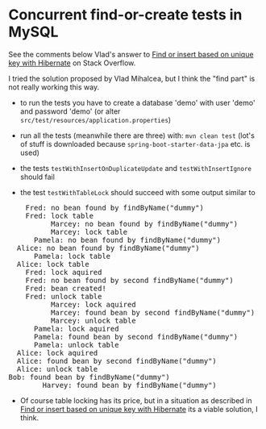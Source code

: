 # Concurrent find-or-create tests in MySQL

See the comments below Vlad's answer to
[Find or insert based on unique key with Hibernate](https://stackoverflow.com/questions/5022812/find-or-insert-based-on-unique-key-with-hibernate/47095145#47095145)
on Stack Overflow.

I tried the solution proposed by Vlad Mihalcea, but I think the "find part"
is not really working this way.

* to run the tests you have to create a database 'demo' with user 'demo' and password 'demo'
(or alter `src/test/resources/application.properties`)

* run all the tests (meanwhile there are three) with: `mvn clean test`
(lot's of stuff is downloaded because `spring-boot-starter-data-jpa` etc. is used)

* the tests `testWithInsertOnDuplicateUpdate` and `testWithInsertIgnore` should fail

* the test `testWithTableLock` should succeed with some output similar to

<pre>
    Fred: no bean found by findByName("dummy")
    Fred: lock table
          Marcey: no bean found by findByName("dummy")
          Marcey: lock table
      Pamela: no bean found by findByName("dummy")
  Alice: no bean found by findByName("dummy")
      Pamela: lock table
  Alice: lock table
    Fred: lock aquired
    Fred: no bean found by second findByName("dummy")
    Fred: bean created!
    Fred: unlock table
          Marcey: lock aquired
          Marcey: found bean by second findByName("dummy")
          Marcey: unlock table
      Pamela: lock aquired
      Pamela: found bean by second findByName("dummy")
      Pamela: unlock table
  Alice: lock aquired
  Alice: found bean by second findByName("dummy")
  Alice: unlock table
Bob: found bean by findByName("dummy")
        Harvey: found bean by findByName("dummy")
</pre>

* Of course table locking has its price, but in a situation as described in
[Find or insert based on unique key with Hibernate](https://stackoverflow.com/questions/5022812/find-or-insert-based-on-unique-key-with-hibernate/47095145#47095145)
its a viable solution, I think.
